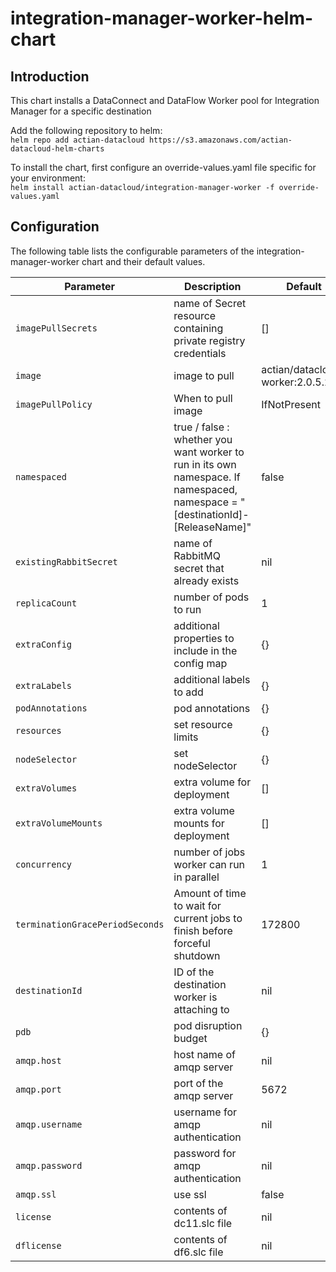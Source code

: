 # integration-manager-worker-helm-chart

## Introduction

This chart installs a DataConnect and DataFlow Worker pool for Integration Manager for a specific destination

Add the following repository to helm:  
```helm repo add actian-datacloud https://s3.amazonaws.com/actian-datacloud-helm-charts```

To install the chart, first configure an override-values.yaml file specific for your environment:  
```helm install actian-datacloud/integration-manager-worker -f override-values.yaml```

## Configuration

The following table lists the configurable parameters of the integration-manager-worker chart and their default values.
  
| Parameter | Description | Default|
| -----  | ----- | ------|
| `imagePullSecrets` | name of Secret resource containing private registry credentials | [] |
| `image` | image to pull | actian/datacloud-worker:2.0.5.270 |
| `imagePullPolicy` | When to pull image | IfNotPresent |
| `namespaced` | true / false : whether you want worker to run in its own namespace. If namespaced, namespace = \"\[destinationId\]-\[ReleaseName\]\" | false |
| `existingRabbitSecret` | name of RabbitMQ secret that already exists | nil |
| `replicaCount` | number of pods to run | 1 |
| `extraConfig` | additional properties to include in the config map | {} |
| `extraLabels` | additional labels to add | {} |
| `podAnnotations` | pod annotations | {} |
| `resources` | set resource limits | {} |
| `nodeSelector` | set nodeSelector | {} |
| `extraVolumes` | extra volume for deployment | [] |
| `extraVolumeMounts` | extra volume mounts for deployment | [] |
| `concurrency` | number of jobs worker can run in parallel | 1 |
| `terminationGracePeriodSeconds` | Amount of time to wait for current jobs to finish before forceful shutdown | 172800 |
| `destinationId` | ID of the destination worker is attaching to | nil |
| `pdb` | pod disruption budget | {} |
| `amqp.host` | host name of amqp server | nil |
| `amqp.port` | port of the amqp server | 5672 |
| `amqp.username` | username for amqp authentication | nil | 
| `amqp.password` | password for amqp authentication | nil |
| `amqp.ssl` | use ssl | false |
| `license` | contents of dc11.slc file | nil |
| `dflicense` | contents of df6.slc file | nil |
